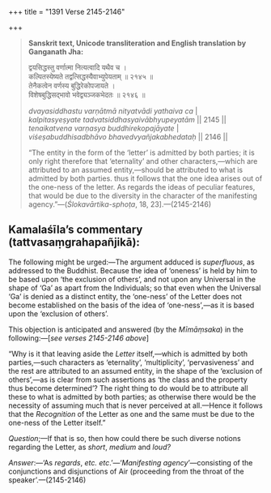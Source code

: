+++
title = "1391 Verse 2145-2146"

+++
> **Sanskrit text, Unicode transliteration and English translation by Ganganath Jha:** 
>
> द्वयसिद्धस्तु वर्णात्मा नित्यत्वादि यथैव च ।  
> कल्पितस्येष्यते तद्वत्सिद्धस्यैवाभ्युपेयताम् ॥ २१४५ ॥  
> तेनैकत्वेन वर्णस्य बुद्धिरेकोपजायते ।  
> विशेषबुद्धिसद्भावो भवेद्व्यञ्जकभेदतः ॥ २१४६ ॥ 
>
> *dvayasiddhastu varṇātmā nityatvādi yathaiva ca* \|  
> *kalpitasyeṣyate tadvatsiddhasyaivābhyupeyatām* \|\| 2145 \|\|  
> *tenaikatvena varṇasya buddhirekopajāyate* \|  
> *viśeṣabuddhisadbhāvo bhavedvyañjakabhedataḥ* \|\| 2146 \|\| 
>
> “The entity in the form of the ‘letter’ is admitted by both parties; it is only right therefore that ‘eternality’ and other characters,—which are attributed to an assumed entity,—should be attributed to what is admitted by both parties. thus it follows that the one idea arises out of the one-ness of the letter. As regards the ideas of peculiar features, that would be due to the diversity in the character of the manifesting agency.”—(*Ślokavārtika-sphoṭa*, 18, 23].—(2145-2146)



## Kamalaśīla’s commentary (tattvasaṃgrahapañjikā):

The following might be urged:—The argument adduced is *superfluous*, as addressed to the Buddhist. Because the idea of ‘oneness’ is held by him to be based upon ‘the exclusion of others’, and not upon any Universal in the shape of ‘Ga’ as apart from the Individuals; so that even when the Universal ‘Ga’ is denied as a distinct entity, the ‘one-ness’ of the Letter does not become established on the basis of the idea of ‘one-ness’,—as it is based upon the ‘exclusion of others’.

This objection is anticipated and answered (by the *Mīmāṃsaka*) in the following:—[*see verses 2145-2146 above*]

“Why is it that leaving aside the *Letter* itself,—which is admitted by both parties,—such characters as ‘eternality’, ‘multiplicity’, ‘pervasiveness’ and the rest are attributed to an assumed entity, in the shape of the ‘exclusion of others’,—as is clear from such assertions as ‘the class and the property thus become determined’? The right thing to do would be to attribute all these to what is admitted by both parties; as otherwise there would be the necessity of assuming much that is never perceived at all.—Hence it follows that the *Recognition* of the Letter as one and the same must be due to the one-ness of the Letter itself.”

*Question*;—If that is so, then how could there be such diverse notions regarding the Letter, as *short*, *medium* and *loud?*

*Answer*:—‘As *regards*, *etc. etc*.’—‘*Manifesting agency*’—consisting of the conjunctions and disjunctions of Air (proceeding from the throat of the speaker’.—(2145-2146)


